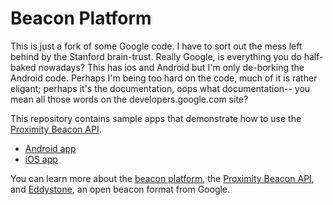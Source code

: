 # Beacon Platform

This is just a fork of some Google code. I have to sort out the mess left behind by the Stanford brain-trust. Really Google, is everything you do half-baked nowadays? This has ios and Android but I'm only de-borking the Android code. Perhaps I'm being too hard on the code, much of it is rather eligant; perhaps it's the documentation, oops what documentation-- you mean all those words on the developers.google.com site?

This repository contains sample apps that demonstrate how to use the
[Proximity Beacon API](https://developers.google.com/beacons/proximity/guides).

- [Android app](samples/android)
- [iOS app](samples/ios)

You can learn more about the [beacon platform](https://developers.google.com/beacons),
the [Proximity Beacon API](https://developers.google.com/beacons/proximity/guides), and
[Eddystone](https://github.com/google/eddystone), an open beacon format from Google.
